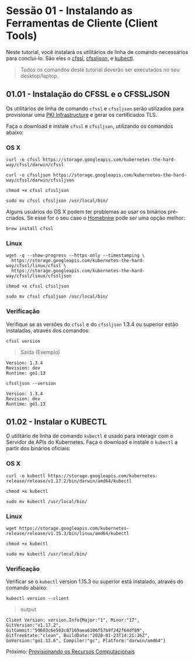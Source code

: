 # Sessão 01 - Instalando as Ferramentas de Cliente (Client Tools)

Neste tutorial, você instalará os utilitários de linha de comando necessários para conclui-lo. São eles o [cfssl](https://github.com/cloudflare/cfssl), [cfssljson](https://github.com/cloudflare/cfssl), e [kubectl](https://kubernetes.io/docs/tasks/tools/install-kubectl).

> Todos os comandos deste tutorial deverão ser executados no seu desktop/laptop.

## 01.01 - Instalação do CFSSL e o CFSSLJSON

Os utilitários de linha de comando `cfssl` e `cfssljson` serão utilizados para provisionar uma [PKI Infrastructure](https://en.wikipedia.org/wiki/Public_key_infrastructure) e gerar os certificados TLS.

Faça o download e instale `cfssl` e `cfssljson`, utilizando os comandos abaixo:

### OS X

```
curl -o cfssl https://storage.googleapis.com/kubernetes-the-hard-way/cfssl/darwin/cfssl
```
```
curl -o cfssljson https://storage.googleapis.com/kubernetes-the-hard-way/cfssl/darwin/cfssljson
```

```
chmod +x cfssl cfssljson
```

```
sudo mv cfssl cfssljson /usr/local/bin/
```

Alguns usuários do OS X podem ter problemas ao usar os binários pré-criados. Se esse for o seu caso o [Homebrew](https://brew.sh) pode ser uma opção melhor:

```
brew install cfssl
```

### Linux

```
wget -q --show-progress --https-only --timestamping \
  https://storage.googleapis.com/kubernetes-the-hard-way/cfssl/linux/cfssl \
  https://storage.googleapis.com/kubernetes-the-hard-way/cfssl/linux/cfssljson
```

```
chmod +x cfssl cfssljson
```

```
sudo mv cfssl cfssljson /usr/local/bin/
```

### Verificação

Verifique se as versões do `cfssl` e do `cfssljson` 1.3.4 ou superior estão instaladas, através dos comandos:

```
cfssl version
```

> Saída (Exemplo)

```
Version: 1.3.4
Revision: dev
Runtime: go1.13
```

```
cfssljson --version
```
```
Version: 1.3.4
Revision: dev
Runtime: go1.13
```

## 01.02 - Instalar o KUBECTL

O utilitário de linha de comando `kubectl` é usado para interagir com o Servidor de APIs do Kubernetes. Faça o download e instale o `kubectl` a partir dos binários oficiais:

### OS X

```
curl -o kubectl https://storage.googleapis.com/kubernetes-release/release/v1.17.2/bin/darwin/amd64/kubectl
```

```
chmod +x kubectl
```

```
sudo mv kubectl /usr/local/bin/
```

### Linux

```
wget https://storage.googleapis.com/kubernetes-release/release/v1.15.3/bin/linux/amd64/kubectl
```

```
chmod +x kubectl
```

```
sudo mv kubectl /usr/local/bin/
```

### Verificação

Verificar se o `kubectl` version 1.15.3 ou superior está instalado, através do comando abaixo:

```
kubectl version --client
```

> output

```
Client Version: version.Info{Major:"1", Minor:"17", GitVersion:"v1.17.2", GitCommit:"59603c6e503c87169aea6106f57b9f242f64df89", GitTreeState:"clean", BuildDate:"2020-01-23T14:21:36Z", GoVersion:"go1.13.6", Compiler:"gc", Platform:"darwin/amd64"}
```

Próximo: [Provisionando os Recursos Computacionais](02-compute-resources.md)
